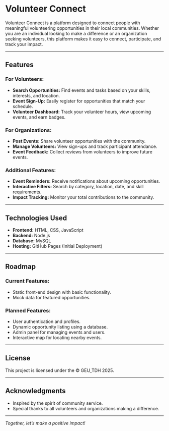 # Volunteer Connect

Volunteer Connect is a platform designed to connect people with meaningful volunteering opportunities in their local communities. Whether you are an individual looking to make a difference or an organization seeking volunteers, this platform makes it easy to connect, participate, and track your impact.

---
## Features

### For Volunteers:
- **Search Opportunities:** Find events and tasks based on your skills, interests, and location.
- **Event Sign-Up:** Easily register for opportunities that match your schedule.
- **Volunteer Dashboard:** Track your volunteer hours, view upcoming events, and earn badges.

### For Organizations:
- **Post Events:** Share volunteer opportunities with the community.
- **Manage Volunteers:** View sign-ups and track participant attendance.
- **Event Feedback:** Collect reviews from volunteers to improve future events.

### Additional Features:
- **Event Reminders:** Receive notifications about upcoming opportunities.
- **Interactive Filters:** Search by category, location, date, and skill requirements.
- **Impact Tracking:** Monitor your total contributions to the community.

---

## Technologies Used

- **Frontend:** HTML, CSS, JavaScript
- **Backend:** Node.js 
- **Database:** MySQL
- **Hosting:** GitHub Pages (Initial Deployment)

---

## Roadmap

### Current Features:
- Static front-end design with basic functionality.
- Mock data for featured opportunities.

### Planned Features:
- User authentication and profiles.
- Dynamic opportunity listing using a database.
- Admin panel for managing events and users.
- Interactive map for locating nearby events.

---

## License

This project is licensed under the © GEU_TDH 2025.

---

## Acknowledgments

- Inspired by the spirit of community service.
- Special thanks to all volunteers and organizations making a difference.

---

*Together, let’s make a positive impact!*
